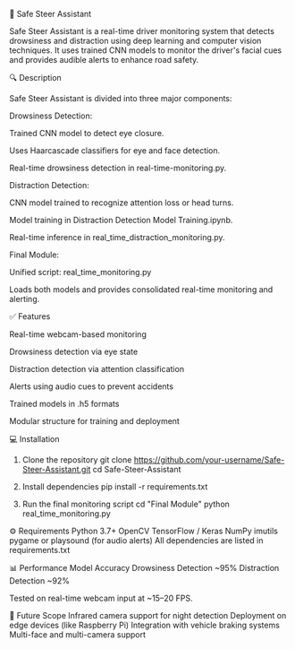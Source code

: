 🚗 Safe Steer Assistant

Safe Steer Assistant is a real-time driver monitoring system that detects drowsiness and distraction using deep learning and computer vision techniques. It uses trained CNN models to monitor the driver's facial cues and provides audible alerts to enhance road safety.


🔍 Description

Safe Steer Assistant is divided into three major components:

Drowsiness Detection:

Trained CNN model to detect eye closure.

Uses Haarcascade classifiers for eye and face detection.

Real-time drowsiness detection in real-time-monitoring.py.


Distraction Detection:

CNN model trained to recognize attention loss or head turns.

Model training in Distraction Detection Model Training.ipynb.

Real-time inference in real_time_distraction_monitoring.py.


Final Module:

Unified script: real_time_monitoring.py

Loads both models and provides consolidated real-time monitoring and alerting.


✅ Features

Real-time webcam-based monitoring

Drowsiness detection via eye state

Distraction detection via attention classification

Alerts using audio cues to prevent accidents

Trained models in .h5 formats

Modular structure for training and deployment


💻 Installation
1. Clone the repository
git clone https://github.com/your-username/Safe-Steer-Assistant.git
cd Safe-Steer-Assistant

3. Install dependencies
pip install -r requirements.txt

5. Run the final monitoring script
cd "Final Module"
python real_time_monitoring.py

⚙️ Requirements
Python 3.7+
OpenCV
TensorFlow / Keras
NumPy
imutils
pygame or playsound (for audio alerts)
All dependencies are listed in requirements.txt

📊 Performance
Model	Accuracy
Drowsiness Detection	~95%
Distraction Detection	~92%

Tested on real-time webcam input at ~15–20 FPS.

🚀 Future Scope
Infrared camera support for night detection
Deployment on edge devices (like Raspberry Pi)
Integration with vehicle braking systems
Multi-face and multi-camera support
